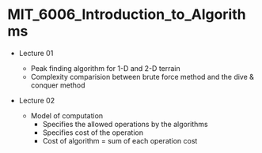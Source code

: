 # MIT_6006_Introduction_to_Algorithms

 - Lecture 01 
   - Peak finding algorithm for 1-D and 2-D terrain
   - Complexity comparision between brute force method and the dive & conquer method 
    
 - Lecture 02
   - Model of computation
     - Specifies the allowed operations by the algorithms
     - Specifies cost of the operation
     - Cost of algorithm = sum of each operation cost
     
   
